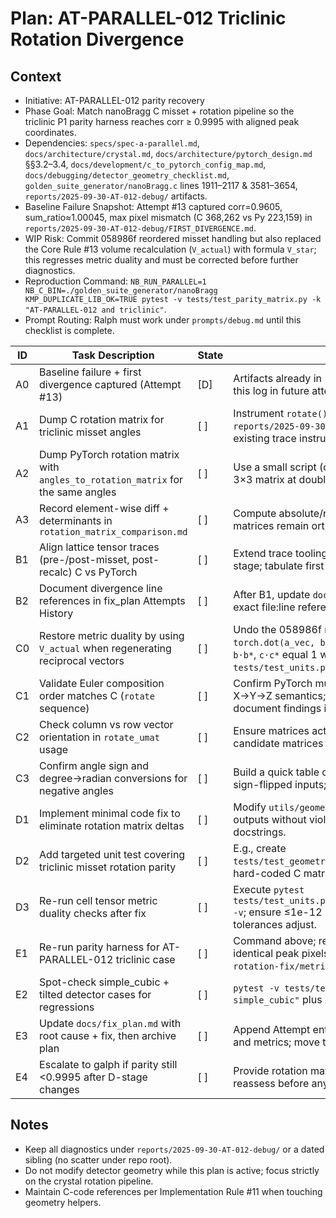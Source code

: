 # Plan: AT-PARALLEL-012 Triclinic Rotation Divergence

## Context
- Initiative: AT-PARALLEL-012 parity recovery
- Phase Goal: Match nanoBragg C misset + rotation pipeline so the triclinic P1 parity harness reaches corr ≥ 0.9995 with aligned peak coordinates.
- Dependencies: `specs/spec-a-parallel.md`, `docs/architecture/crystal.md`, `docs/architecture/pytorch_design.md` §§3.2–3.4, `docs/development/c_to_pytorch_config_map.md`, `docs/debugging/detector_geometry_checklist.md`, `golden_suite_generator/nanoBragg.c` lines 1911–2117 & 3581–3654, `reports/2025-09-30-AT-012-debug/` artifacts.
- Baseline Failure Snapshot: Attempt #13 captured corr=0.9605, sum_ratio≈1.00045, max pixel mismatch (C 368,262 vs Py 223,159) in `reports/2025-09-30-AT-012-debug/FIRST_DIVERGENCE.md`.
- WIP Risk: Commit 058986f reordered misset handling but also replaced the Core Rule #13 volume recalculation (`V_actual`) with formula `V_star`; this regresses metric duality and must be corrected before further diagnostics.
- Reproduction Command: `NB_RUN_PARALLEL=1 NB_C_BIN=./golden_suite_generator/nanoBragg KMP_DUPLICATE_LIB_OK=TRUE pytest -v tests/test_parity_matrix.py -k "AT-PARALLEL-012 and triclinic"`.
- Prompt Routing: Ralph must work under `prompts/debug.md` until this checklist is complete.

| ID | Task Description | State | How/Why & Guidance |
| --- | --- | --- | --- |
| A0 | Baseline failure + first divergence captured (Attempt #13) | [D] | Artifacts already in `reports/2025-09-30-AT-012-debug/`; reference this log in future attempts instead of re-running verification loops. |
| A1 | Dump C rotation matrix for triclinic misset angles | [ ] | Instrument `rotate()` or build a one-off harness under `reports/2025-09-30-AT-012-debug/rotation_matrix_c.log`; reuse existing trace instrumentation per SOP. |
| A2 | Dump PyTorch rotation matrix with `angles_to_rotation_matrix` for the same angles | [ ] | Use a small script (can extend `generate_py_trace.py`) to log the 3×3 matrix at double precision; ensure device/dtype parity. |
| A3 | Record element-wise diff + determinants in `rotation_matrix_comparison.md` | [ ] | Compute absolute/relative deltas and determinants, confirm both matrices remain orthonormal; store alongside traces. |
| B1 | Align lattice tensor traces (pre-/post-misset, post-recalc) C vs PyTorch | [ ] | Extend trace tooling to dump `a*,b*,c*` and `a,b,c` vectors at each stage; tabulate first component where Py diverges. |
| B2 | Document divergence line references in fix_plan Attempts History | [ ] | After B1, update `docs/fix_plan.md` (AT-012 Attempt #14+) with exact file:line references and artifact paths. |
| C0 | Restore metric duality by using `V_actual` when regenerating reciprocal vectors | [ ] | Undo the 058986f regression: compute `V_actual = torch.dot(a_vec, b_cross_c)` and use it (with ε clamp) so `a·a*`, `b·b*`, `c·c*` equal 1 within 1e-12; verify `tests/test_units.py::test_metric_duality` locally. |
| C1 | Validate Euler composition order matches C (`rotate` sequence) | [ ] | Confirm PyTorch multiplies rotation matrices with the same X→Y→Z semantics; if not, adjust `angles_to_rotation_matrix` and document findings in artifacts. |
| C2 | Check column vs row vector orientation in `rotate_umat` usage | [ ] | Ensure matrices act on column vectors like C; test by transposing candidate matrices and comparing against C trace outputs. |
| C3 | Confirm angle sign and degree→radian conversions for negative angles | [ ] | Build a quick table comparing `angles_to_rotation_matrix` vs C for sign-flipped inputs; store CSV/log for reference. |
| D1 | Implement minimal code fix to eliminate rotation matrix deltas | [ ] | Modify `utils/geometry.py` and/or misset pipeline to match C outputs without violating differentiability; include required C-code docstrings. |
| D2 | Add targeted unit test covering triclinic misset rotation parity | [ ] | E.g., create `tests/test_geometry.py::test_triclinic_misset_matches_c` using hard-coded C matrices (double precision). |
| D3 | Re-run cell tensor metric duality checks after fix | [ ] | Execute `pytest tests/test_units.py::TestCrystalGeometry::test_metric_duality -v`; ensure ≤1e-12 max deviation and update artifacts if tolerances adjust. |
| E1 | Re-run parity harness for AT-PARALLEL-012 triclinic case | [ ] | Command above; require corr ≥0.9995, sum_ratio in [0.98,1.02], identical peak pixels; archive metrics in `reports/<date>-AT-012-rotation-fix/metrics.json`. |
| E2 | Spot-check simple_cubic + tilted detector cases for regressions | [ ] | `pytest -v tests/test_parity_matrix.py -k "AT-PARALLEL-012 and simple_cubic"` plus AT-024 smoke; confirm metrics unchanged. |
| E3 | Update `docs/fix_plan.md` with root cause + fix, then archive plan | [ ] | Append Attempt entry with summary, reproduction commands, and metrics; move this file to `plans/archive/` once complete. |
| E4 | Escalate to galph if parity still <0.9995 after D-stage changes | [ ] | Provide rotation matrix logs + parity metrics so supervisor can reassess before any threshold adjustments. |

## Notes
- Keep all diagnostics under `reports/2025-09-30-AT-012-debug/` or a dated sibling (no scatter under repo root).
- Do not modify detector geometry while this plan is active; focus strictly on the crystal rotation pipeline.
- Maintain C-code references per Implementation Rule #11 when touching geometry helpers.
